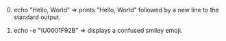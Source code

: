 0) echo "Hello, World" => prints "Hello, World" followed by a new line to the standard output.

1) echo -e "\U0001F92B" => displays a confused smiley emoji.